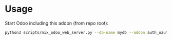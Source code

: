# Usage

Start Odoo including this addon (from repo root):

```bash
python3 scripts/nix_odoo_web_server.py --db-name mydb --addon auth_oauth_autologin
```
